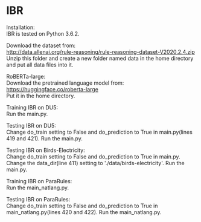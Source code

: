 # IBR
Installation:  
IBR is tested on Python 3.6.2.

Download the dataset from:  
http://data.allenai.org/rule-reasoning/rule-reasoning-dataset-V2020.2.4.zip  
Unzip this folder and create a new folder named data in the home directory and put all data files into it. 

RoBERTa-large:  
Download the pretrained language model from:
https://huggingface.co/roberta-large  
Put it in the home directory.

Training IBR on DU5:  
Run the main.py.

Testing IBR on DU5:  
Change do_train setting to False and do_prediction to True in main.py(lines 419 and 421). Run the main.py.

Testing IBR on Birds-Electricity:  
Change do_train setting to False and do_prediction to True in main.py. Change the data_dir(line 411) setting to './data/birds-electricity'. Run the main.py.

Training IBR on ParaRules:  
Run the main_natlang.py.

Testing IBR on ParaRules:  
Change do_train setting to False and do_prediction to True in main_natlang.py(lines 420 and 422). Run the main_natlang.py.
